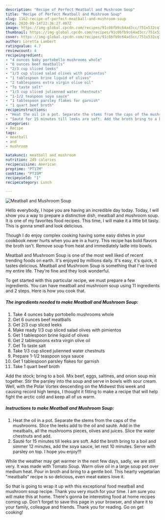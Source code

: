 ```yaml
---
description: "Recipe of Perfect Meatball and Mushroom Soup"
title: "Recipe of Perfect Meatball and Mushroom Soup"
slug: 1162-recipe-of-perfect-meatball-and-mushroom-soup
date: 2020-09-14T22:36:27.407Z
image: https://img-global.cpcdn.com/recipes/91c0bfb9c64ad3cc/751x532cq70/meatball-and-mushroom-soup-recipe-main-photo.jpg
thumbnail: https://img-global.cpcdn.com/recipes/91c0bfb9c64ad3cc/751x532cq70/meatball-and-mushroom-soup-recipe-main-photo.jpg
cover: https://img-global.cpcdn.com/recipes/91c0bfb9c64ad3cc/751x532cq70/meatball-and-mushroom-soup-recipe-main-photo.jpg
author: Loretta Lambert
ratingvalue: 4.7
reviewcount: 4
recipeingredient:
- "4 ounces baby portobello mushrooms whole"
- "6 ounces beef meatballs"
- "2/3 cup sliced leeks"
- "1/3 cup sliced salad olives with pimientos"
- "1 tablespoon brine liquid of olives"
- "2 tablespoons extra virgin olive oil"
- "To taste salt"
- "1/3 cup sliced julienned water chestnuts"
- "1-1/2 teaspoon soya sauce"
- "1 tablespoon parsley flakes for garnish"
- "1 quart beef broth"
recipeinstructions:
- "Heat the oil in a pot. Separate the stems from the caps of the mushrooms. Slice the leeks add to the oil and sauté. Add in the meatballs, all the mushrooms pieces, olives and juices. Slice the water chestnuts and add."
- "Sauté for 15 minutes till leeks are soft. Add the broth bring to a boil and simmer 12 minutes, add the soya sauce, let rest 10 minutes. Serve with parsley on top. I hope you enjoy!!!"
categories:
- Recipe
tags:
- meatball
- and
- mushroom

katakunci: meatball and mushroom 
nutrition: 249 calories
recipecuisine: American
preptime: "PT17M"
cooktime: "PT35M"
recipeyield: "1"
recipecategory: Lunch

---
```



![Meatball and Mushroom Soup](https://img-global.cpcdn.com/recipes/91c0bfb9c64ad3cc/751x532cq70/meatball-and-mushroom-soup-recipe-main-photo.jpg)

Hello everybody, I hope you are having an incredible day today. Today, I will show you a way to prepare a distinctive dish, meatball and mushroom soup. It is one of my favorites food recipes. This time, I will make it a little bit tasty. This is gonna smell and look delicious.

Though I do enjoy complex cooking having some easy dishes in your cookbook never hurts when you are in a hurry. This recipe has bold flavors the broth isn&#39;t. Remove soup from heat and immediately ladle into bowls.

Meatball and Mushroom Soup is one of the most well liked of recent trending foods on earth. It's enjoyed by millions daily. It's easy, it's quick, it tastes delicious. Meatball and Mushroom Soup is something that I've loved my entire life. They're fine and they look wonderful.


To get started with this particular recipe, we must prepare a few ingredients. You can have meatball and mushroom soup using 11 ingredients and 2 steps. Here is how you cook that.

<!--inarticleads1-->

##### The ingredients needed to make Meatball and Mushroom Soup:

1. Take 4 ounces baby portobello mushrooms whole
1. Get 6 ounces beef meatballs
1. Get 2/3 cup sliced leeks
1. Make ready 1/3 cup sliced salad olives with pimientos
1. Get 1 tablespoon brine liquid of olives
1. Get 2 tablespoons extra virgin olive oil
1. Get To taste salt
1. Take 1/3 cup sliced julienned water chestnuts
1. Prepare 1-1/2 teaspoon soya sauce
1. Get 1 tablespoon parsley flakes for garnish
1. Take 1 quart beef broth


Add the stock; bring to a boil. Mix beef, eggs, saltines, and onion soup mix together. Stir the parsley into the soup and serve in bowls with sour cream. Well, with the Polar Vortex descending on the Midwest this week and causing record high temps, I thought it fitting to make a recipe that will help fight the arctic cold and keep all of us warm. 

<!--inarticleads2-->

##### Instructions to make Meatball and Mushroom Soup:

1. Heat the oil in a pot. Separate the stems from the caps of the mushrooms. Slice the leeks add to the oil and sauté. Add in the meatballs, all the mushrooms pieces, olives and juices. Slice the water chestnuts and add.
1. Sauté for 15 minutes till leeks are soft. Add the broth bring to a boil and simmer 12 minutes, add the soya sauce, let rest 10 minutes. Serve with parsley on top. I hope you enjoy!!!


While the weather may get warmer in the next few days, sadly, we are still very. It was made with Tomato Soup. Warm olive oil in a large soup pot over medium heat. Pour in broth and bring to a gentle boil. This hearty vegetarian &#34;meatballs&#34; recipe is so delicious, even meat eaters love it. 

So that is going to wrap it up with this exceptional food meatball and mushroom soup recipe. Thank you very much for your time. I am sure you will make this at home. There's gonna be interesting food at home recipes coming up. Don't forget to save this page in your browser, and share it to your family, colleague and friends. Thank you for reading. Go on get cooking!
